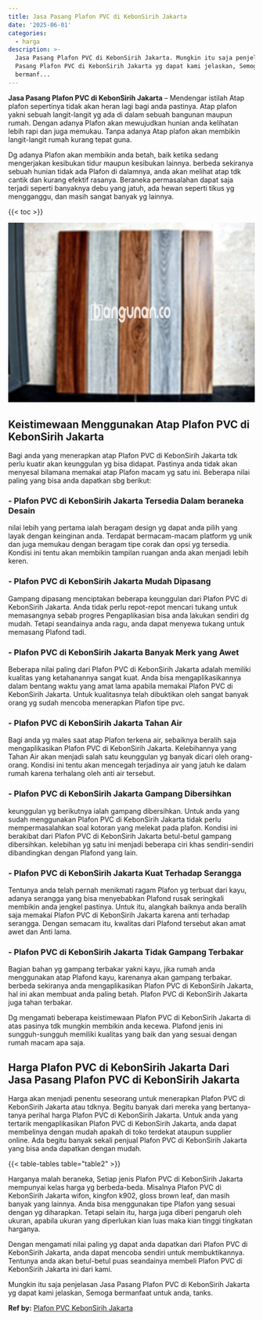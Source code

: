 ```yaml
---
title: Jasa Pasang Plafon PVC di KebonSirih Jakarta
date: '2025-06-01'
categories:
  - harga
description: >-
  Jasa Pasang Plafon PVC di KebonSirih Jakarta. Mungkin itu saja penjelasan Jasa
  Pasang Plafon PVC di KebonSirih Jakarta yg dapat kami jelaskan, Semoga
  bermanf...
---
```


**Jasa Pasang Plafon PVC di KebonSirih Jakarta** – Mendengar istilah Atap plafon sepertinya tidak akan heran lagi bagi anda pastinya. Atap plafon yakni sebuah langit-langit yg ada di dalam sebuah bangunan maupun rumah. Dengan adanya Plafon akan mewujudkan hunian anda kelihatan lebih rapi dan juga memukau. Tanpa adanya Atap plafon akan membikin langit-langit rumah kurang tepat guna.

Dg adanya Plafon akan membikin anda betah, baik ketika sedang mengerjakan kesibukan tidur maupun kesibukan lainnya. berbeda sekiranya sebuah hunian tidak ada Plafon di dalamnya, anda akan melihat atap tdk cantik dan kurang efektif rasanya. Beraneka permasalahan dapat saja terjadi seperti banyaknya debu yang jatuh, ada hewan seperti tikus yg mengganggu, dan masih sangat banyak yg lainnya.

{{< toc >}}

![Jasa Pasang Plafon PVC di KebonSirih Jakarta](/images/flafond-pvc-murah02.png)

## Keistimewaan Menggunakan Atap Plafon PVC di KebonSirih Jakarta

Bagi anda yang menerapkan atap Plafon PVC di KebonSirih Jakarta tdk perlu kuatir akan keunggulan yg bisa didapat. Pastinya anda tidak akan menyesal bilamana memakai atap Plafon macam yg satu ini. Beberapa nilai paling yang bisa anda dapatkan sbg berikut:

### \- Plafon PVC di KebonSirih Jakarta Tersedia Dalam beraneka Desain

nilai lebih yang pertama ialah beragam design yg dapat anda pilih yang layak dengan keinginan anda. Terdapat bermacam-macam platform yg unik dan juga memukau dengan beragam tipe corak dan opsi yg tersedia. Kondisi ini tentu akan membikin tampilan ruangan anda akan menjadi lebih keren.

### \- Plafon PVC di KebonSirih Jakarta Mudah Dipasang

Gampang dipasang menciptakan beberapa keunggulan dari Plafon PVC di KebonSirih Jakarta. Anda tidak perlu repot-repot mencari tukang untuk memasangnya sebab progres Pengaplikasian bisa anda lakukan sendiri dg mudah. Tetapi seandainya anda ragu, anda dapat menyewa tukang untuk memasang Plafond tadi.

### \- Plafon PVC di KebonSirih Jakarta Banyak Merk yang Awet

Beberapa nilai paling dari Plafon PVC di KebonSirih Jakarta adalah memiliki kualitas yang ketahanannya sangat kuat. Anda bisa mengaplikasikannya dalam bentang waktu yang amat lama apabila memakai Plafon PVC di KebonSirih Jakarta. Untuk kualitasnya telah dibuktikan oleh sangat banyak orang yg sudah mencoba menerapkan Plafon tipe pvc.

### \- Plafon PVC di KebonSirih Jakarta Tahan Air

Bagi anda yg males saat atap Plafon terkena air, sebaiknya beralih saja mengaplikasikan Plafon PVC di KebonSirih Jakarta. Kelebihannya yang Tahan Air akan menjadi salah satu keunggulan yg banyak dicari oleh orang-orang. Kondisi ini tentu akan mencegah terjadinya air yang jatuh ke dalam rumah karena terhalang oleh anti air tersebut.

### \- Plafon PVC di KebonSirih Jakarta Gampang Dibersihkan

keunggulan yg berikutnya ialah gampang dibersihkan. Untuk anda yang sudah menggunakan Plafon PVC di KebonSirih Jakarta tidak perlu mempermasalahkan soal kotoran yang melekat pada plafon. Kondisi ini berakibat dari Plafon PVC di KebonSirih Jakarta betul-betul gampang dibersihkan. kelebihan yg satu ini menjadi beberapa ciri khas sendiri-sendiri dibandingkan dengan Plafond yang lain.

### \- Plafon PVC di KebonSirih Jakarta Kuat Terhadap Serangga

Tentunya anda telah pernah menikmati ragam Plafon yg terbuat dari kayu, adanya serangga yang bisa menyebabkan Plafond rusak seringkali membikin anda jengkel pastinya. Untuk itu, alangkah baiknya anda beralih saja memakai Plafon PVC di KebonSirih Jakarta karena anti terhadap serangga. Dengan semacam itu, kwalitas dari Plafond tersebut akan amat awet dan Anti lama.

### \- Plafon PVC di KebonSirih Jakarta Tidak Gampang Terbakar

Bagian bahan yg gampang terbakar yakni kayu, jika rumah anda menggunakan atap Plafond kayu, karenanya akan gampang terbakar. berbeda sekiranya anda mengaplikasikan Plafon PVC di KebonSirih Jakarta, hal ini akan membuat anda paling betah. Plafon PVC di KebonSirih Jakarta juga tahan terbakar.

Dg mengamati beberapa keistimewaan Plafon PVC di KebonSirih Jakarta di atas pasinya tdk mungkin membikin anda kecewa. Plafond jenis ini sungguh-sungguh memiliki kualitas yang baik dan yang sesuai dengan rumah macam apa saja.

## Harga Plafon PVC di KebonSirih Jakarta Dari Jasa Pasang Plafon PVC di KebonSirih Jakarta

Harga akan menjadi penentu seseorang untuk menerapkan Plafon PVC di KebonSirih Jakarta atau tdknya. Begitu banyak dari mereka yang bertanya-tanya perihal harga Plafon PVC di KebonSirih Jakarta. Untuk anda yang tertarik mengaplikasikan Plafon PVC di KebonSirih Jakarta, anda dapat membelinya dengan mudah apakah di toko terdekat ataupun supplier online. Ada begitu banyak sekali penjual Plafon PVC di KebonSirih Jakarta yang bisa anda dapatkan dengan mudah.

{{< table-tables table="table2" >}}

Harganya malah beraneka, Setiap jenis Plafon PVC di KebonSirih Jakarta mempunyai kelas harga yg berbeda-beda. Misalnya Plafon PVC di KebonSirih Jakarta wifon, kingfon k902, gloss brown leaf, dan masih banyak yang lainnya. Anda bisa menggunakan tipe Plafon yang sesuai dengan yg diharapkan. Tetapi selain itu, harga juga diberi pengaruh oleh ukuran, apabila ukuran yang diperlukan kian luas maka kian tinggi tingkatan harganya.

Dengan mengamati nilai paling yg dapat anda dapatkan dari Plafon PVC di KebonSirih Jakarta, anda dapat mencoba sendiri untuk membuktikannya. Tentunya anda akan betul-betul puas seandainya membeli Plafon PVC di KebonSirih Jakarta ini dari kami.

Mungkin itu saja penjelasan Jasa Pasang Plafon PVC di KebonSirih Jakarta yg dapat kami jelaskan, Semoga bermanfaat untuk anda, tanks.

**Ref by:** [Plafon PVC KebonSirih Jakarta](https://id.wikipedia.org/wiki/Plafon)
